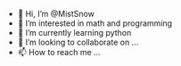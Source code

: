 - 👋 Hi, I’m @MistSnow
- 👀 I’m interested in math and programming
- 🌱 I’m currently learning python
- 💞️ I’m looking to collaborate on ...
- 📫 How to reach me ...

<!---
MistSnow/MistSnow is a ✨ special ✨ repository because its `README.md` (this file) appears on your GitHub profile.
You can click the Preview link to take a look at your changes.
--->
